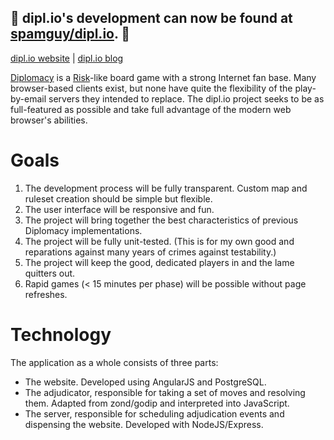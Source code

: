 ## 🚨 dipl.io's development can now be found at [spamguy/dipl.io][6]. 🚨

[dipl.io website][3] | [dipl.io blog][4]

[Diplomacy][1] is a [Risk][2]-like board game with a strong Internet fan base. Many browser-based clients exist, but none have quite the flexibility of the play-by-email servers they intended to replace. The dipl.io project seeks to be as full-featured as possible and take full advantage of the modern web browser's abilities.

[1]:http://en.wikipedia.org/wiki/Diplomacy_(game)
[2]:http://en.wikipedia.org/wiki/Risk_(game)
[3]:http://dipl.io
[4]:http://blog.dipl.io
[5]:https://github.com/zond/diplicity
[6]:https://github.com/spamguy/dipl.io
# Goals
1. The development process will be fully transparent. Custom map and ruleset creation should be simple but flexible.
2. The user interface will be responsive and fun.
3. The project will bring together the best characteristics of previous Diplomacy implementations.
4. The project will be fully unit-tested. (This is for my own good and reparations against many years of crimes against testability.)
5. The project will keep the good, dedicated players in and the lame quitters out.
6. Rapid games (< 15 minutes per phase) will be possible without page refreshes.

# Technology
The application as a whole consists of three parts:
 * The website. Developed using AngularJS and PostgreSQL.
 * The adjudicator, responsible for taking a set of moves and resolving them. Adapted from zond/godip and interpreted into JavaScript.
 * The server, responsible for scheduling adjudication events and dispensing the website. Developed with NodeJS/Express.
